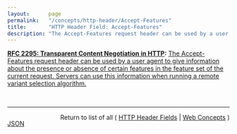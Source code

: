 ```yaml
---
layout:      page
permalink:   "/concepts/http-header/Accept-Features"
title:       "HTTP Header Field: Accept-Features"
description: "The Accept-Features request header can be used by a user agent to give information about the presence or absence of certain features in the feature set of the current request. Servers can use this information when running a remote variant selection algorithm."
---
```


**[RFC 2295: Transparent Content Negotiation in HTTP](/specs/IETF/RFC/2295 "HTTP allows web site authors to put multiple versions of the same information under a single URL. Transparent content negotiation is an extensible negotiation mechanism, layered on top of HTTP, for automatically selecting the best version when the URL is accessed. This enables the smooth deployment of new web data formats and markup tags."):** [The Accept-Features request header can be used by a user agent to give information about the presence or absence of certain features in the feature set of the current request. Servers can use this information when running a remote variant selection algorithm.](http://tools.ietf.org/html/rfc2295#section-8.2 "Read documentation for HTTP Header Field &#34;Accept-Features&#34;")

<br/>
<hr/>

<p style="float : left"><a href="./Accept-Features.json" title="JSON representing this particular Web Concept value">JSON</a></p>
<p style="text-align: right">Return to list of all ( <a href="../http-headers">HTTP Header Fields</a> | <a href="../">Web Concepts</a> )</p>
